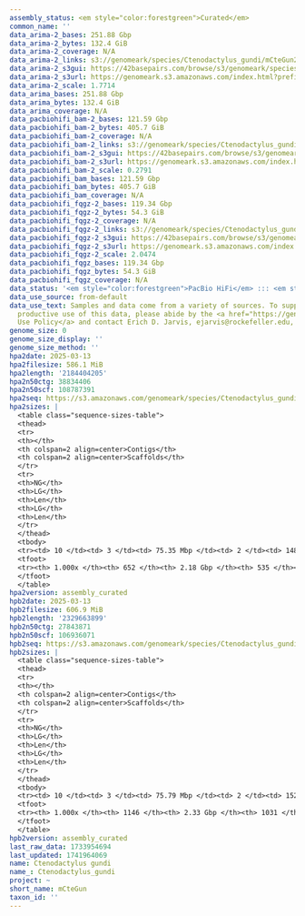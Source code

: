 ```yaml
---
assembly_status: <em style="color:forestgreen">Curated</em>
common_name: ''
data_arima-2_bases: 251.88 Gbp
data_arima-2_bytes: 132.4 GiB
data_arima-2_coverage: N/A
data_arima-2_links: s3://genomeark/species/Ctenodactylus_gundi/mCteGun2/genomic_data/arima/<br>
data_arima-2_s3gui: https://42basepairs.com/browse/s3/genomeark/species/Ctenodactylus_gundi/mCteGun2/genomic_data/arima/
data_arima-2_s3url: https://genomeark.s3.amazonaws.com/index.html?prefix=species/Ctenodactylus_gundi/mCteGun2/genomic_data/arima/
data_arima-2_scale: 1.7714
data_arima_bases: 251.88 Gbp
data_arima_bytes: 132.4 GiB
data_arima_coverage: N/A
data_pacbiohifi_bam-2_bases: 121.59 Gbp
data_pacbiohifi_bam-2_bytes: 405.7 GiB
data_pacbiohifi_bam-2_coverage: N/A
data_pacbiohifi_bam-2_links: s3://genomeark/species/Ctenodactylus_gundi/mCteGun2/genomic_data/pacbio_hifi/<br>
data_pacbiohifi_bam-2_s3gui: https://42basepairs.com/browse/s3/genomeark/species/Ctenodactylus_gundi/mCteGun2/genomic_data/pacbio_hifi/
data_pacbiohifi_bam-2_s3url: https://genomeark.s3.amazonaws.com/index.html?prefix=species/Ctenodactylus_gundi/mCteGun2/genomic_data/pacbio_hifi/
data_pacbiohifi_bam-2_scale: 0.2791
data_pacbiohifi_bam_bases: 121.59 Gbp
data_pacbiohifi_bam_bytes: 405.7 GiB
data_pacbiohifi_bam_coverage: N/A
data_pacbiohifi_fqgz-2_bases: 119.34 Gbp
data_pacbiohifi_fqgz-2_bytes: 54.3 GiB
data_pacbiohifi_fqgz-2_coverage: N/A
data_pacbiohifi_fqgz-2_links: s3://genomeark/species/Ctenodactylus_gundi/mCteGun2/genomic_data/pacbio_hifi/<br>
data_pacbiohifi_fqgz-2_s3gui: https://42basepairs.com/browse/s3/genomeark/species/Ctenodactylus_gundi/mCteGun2/genomic_data/pacbio_hifi/
data_pacbiohifi_fqgz-2_s3url: https://genomeark.s3.amazonaws.com/index.html?prefix=species/Ctenodactylus_gundi/mCteGun2/genomic_data/pacbio_hifi/
data_pacbiohifi_fqgz-2_scale: 2.0474
data_pacbiohifi_fqgz_bases: 119.34 Gbp
data_pacbiohifi_fqgz_bytes: 54.3 GiB
data_pacbiohifi_fqgz_coverage: N/A
data_status: '<em style="color:forestgreen">PacBio HiFi</em> ::: <em style="color:forestgreen">Arima</em>'
data_use_source: from-default
data_use_text: Samples and data come from a variety of sources. To support fair and
  productive use of this data, please abide by the <a href="https://genome10k.soe.ucsc.edu/data-use-policies/">Data
  Use Policy</a> and contact Erich D. Jarvis, ejarvis@rockefeller.edu, with any questions.
genome_size: 0
genome_size_display: ''
genome_size_method: ''
hpa2date: 2025-03-13
hpa2filesize: 586.1 MiB
hpa2length: '2184404205'
hpa2n50ctg: 38834406
hpa2n50scf: 108787391
hpa2seq: https://s3.amazonaws.com/genomeark/species/Ctenodactylus_gundi/mCteGun2/assembly_curated/mCteGun2.hap1.cur.20250313.fasta.gz
hpa2sizes: |
  <table class="sequence-sizes-table">
  <thead>
  <tr>
  <th></th>
  <th colspan=2 align=center>Contigs</th>
  <th colspan=2 align=center>Scaffolds</th>
  </tr>
  <tr>
  <th>NG</th>
  <th>LG</th>
  <th>Len</th>
  <th>LG</th>
  <th>Len</th>
  </tr>
  </thead>
  <tbody>
  <tr><td> 10 </td><td> 3 </td><td> 75.35 Mbp </td><td> 2 </td><td> 148.59 Mbp </td></tr><tr><td> 20 </td><td> 6 </td><td> 62.07 Mbp </td><td> 3 </td><td> 146.82 Mbp </td></tr><tr><td> 30 </td><td> 10 </td><td> 50.99 Mbp </td><td> 5 </td><td> 120.60 Mbp </td></tr><tr><td> 40 </td><td> 14 </td><td> 45.72 Mbp </td><td> 6 </td><td> 118.81 Mbp </td></tr><tr style="background-color:#cccccc;"><td> 50 </td><td> 20 </td><td style="background-color:#88ff88;"> 38.83 Mbp </td><td> 8 </td><td style="background-color:#88ff88;"> 108.79 Mbp </td></tr><tr><td> 60 </td><td> 26 </td><td> 30.70 Mbp </td><td> 11 </td><td> 97.44 Mbp </td></tr><tr><td> 70 </td><td> 34 </td><td> 23.55 Mbp </td><td> 13 </td><td> 95.47 Mbp </td></tr><tr><td> 80 </td><td> 44 </td><td> 18.24 Mbp </td><td> 15 </td><td> 82.10 Mbp </td></tr><tr><td> 90 </td><td> 61 </td><td> 8.12 Mbp </td><td> 18 </td><td> 71.77 Mbp </td></tr><tr><td> 100 </td><td> 652 </td><td> 7.69 Kbp </td><td> 535 </td><td> 7.69 Kbp </td></tr></tbody>
  <tfoot>
  <tr><th> 1.000x </th><th> 652 </th><th> 2.18 Gbp </th><th> 535 </th><th> 2.18 Gbp </th></tr>
  </tfoot>
  </table>
hpa2version: assembly_curated
hpb2date: 2025-03-13
hpb2filesize: 606.9 MiB
hpb2length: '2329663899'
hpb2n50ctg: 27843871
hpb2n50scf: 106936071
hpb2seq: https://s3.amazonaws.com/genomeark/species/Ctenodactylus_gundi/mCteGun2/assembly_curated/mCteGun2.hap2.cur.20250313.fasta.gz
hpb2sizes: |
  <table class="sequence-sizes-table">
  <thead>
  <tr>
  <th></th>
  <th colspan=2 align=center>Contigs</th>
  <th colspan=2 align=center>Scaffolds</th>
  </tr>
  <tr>
  <th>NG</th>
  <th>LG</th>
  <th>Len</th>
  <th>LG</th>
  <th>Len</th>
  </tr>
  </thead>
  <tbody>
  <tr><td> 10 </td><td> 3 </td><td> 75.79 Mbp </td><td> 2 </td><td> 152.73 Mbp </td></tr><tr><td> 20 </td><td> 6 </td><td> 67.08 Mbp </td><td> 3 </td><td> 147.03 Mbp </td></tr><tr><td> 30 </td><td> 11 </td><td> 41.45 Mbp </td><td> 5 </td><td> 120.62 Mbp </td></tr><tr><td> 40 </td><td> 17 </td><td> 35.23 Mbp </td><td> 7 </td><td> 114.66 Mbp </td></tr><tr style="background-color:#cccccc;"><td> 50 </td><td> 24 </td><td style="background-color:#88ff88;"> 27.84 Mbp </td><td> 9 </td><td style="background-color:#88ff88;"> 106.94 Mbp </td></tr><tr><td> 60 </td><td> 33 </td><td> 22.68 Mbp </td><td> 11 </td><td> 98.89 Mbp </td></tr><tr><td> 70 </td><td> 45 </td><td> 18.31 Mbp </td><td> 14 </td><td> 86.39 Mbp </td></tr><tr><td> 80 </td><td> 59 </td><td> 14.59 Mbp </td><td> 16 </td><td> 80.14 Mbp </td></tr><tr><td> 90 </td><td> 92 </td><td> 2.19 Mbp </td><td> 20 </td><td> 52.14 Mbp </td></tr><tr><td> 100 </td><td> 1146 </td><td> 10.25 Kbp </td><td> 1031 </td><td> 12.02 Kbp </td></tr></tbody>
  <tfoot>
  <tr><th> 1.000x </th><th> 1146 </th><th> 2.33 Gbp </th><th> 1031 </th><th> 2.33 Gbp </th></tr>
  </tfoot>
  </table>
hpb2version: assembly_curated
last_raw_data: 1733954694
last_updated: 1741964069
name: Ctenodactylus gundi
name_: Ctenodactylus_gundi
project: ~
short_name: mCteGun
taxon_id: ''
---
```

